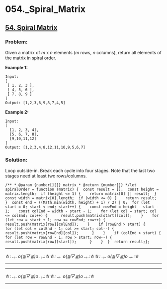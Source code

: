 # 054.\_Spiral_Matrix

## [54. Spiral Matrix](https://leetcode.com/problems/spiral-matrix/description/)

### Problem:

Given a matrix of _m_ x _n_ elements (_m_ rows, _n_ columns), return all elements of the matrix in spiral order.

**Example 1:**

```
Input:
[
 [ 1, 2, 3 ],
 [ 4, 5, 6 ],
 [ 7, 8, 9 ]
]
Output: [1,2,3,6,9,8,7,4,5]
```

**Example 2:**

```
Input:
[
  [1, 2, 3, 4],
  [5, 6, 7, 8],
  [9,10,11,12]
]
Output: [1,2,3,4,8,12,11,10,9,5,6,7]
```

### Solution:

Loop outside-in. Break each cycle into four stages. Note that the last two stages need at least two rows/columns.

```
/** * @param {number[][]} matrix * @return {number[]} */let spiralOrder = function (matrix) {  const result = [];  const height = matrix.length;  if (height <= 1) {    return matrix[0] || result;  }  const width = matrix[0].length;  if (width <= 0) {    return result;  }  const end = ((Math.min(width, height) + 1) / 2) | 0;  for (let start = 0; start < end; start++) {    const rowEnd = height - start - 1;    const colEnd = width - start - 1;    for (let col = start; col <= colEnd; col++) {      result.push(matrix[start][col]);    }    for (let row = start + 1; row <= rowEnd; row++) {      result.push(matrix[row][colEnd]);    }    if (rowEnd > start) {      for (let col = colEnd - 1; col >= start; col--) {        result.push(matrix[rowEnd][col]);      }    }    if (colEnd > start) {      for (let row = rowEnd - 1; row > start; row--) {        result.push(matrix[row][start]);      }    }  }  return result;};
```

---

☆*: .｡. o(≧▽≦)o .｡.:*☆☆*: .｡. o(≧▽≦)o .｡.:*☆☆*: .｡. o(≧▽≦)o .｡.:*☆

---

---

☆*: .｡. o(≧▽≦)o .｡.:*☆☆*: .｡. o(≧▽≦)o .｡.:*☆

---
